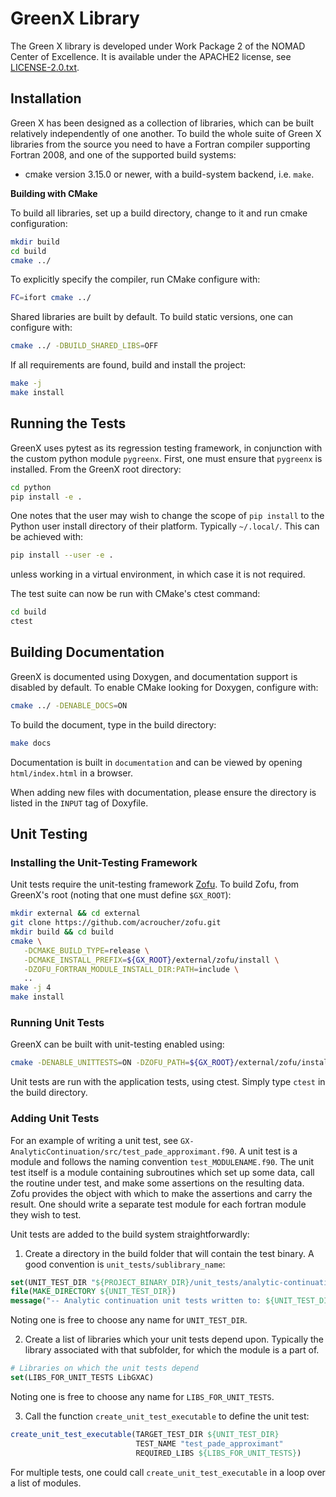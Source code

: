 # GreenX Library 

The Green X library is developed under Work Package 2 of the NOMAD Center of Excellence. 
It is available under the APACHE2 license, see [LICENSE-2.0.txt](LICENSE-2.0.txt).

## Installation

Green X has been designed as a collection of libraries, which can be built relatively 
independently of one another. To build the whole suite of Green X libraries from the source 
you need to have a Fortran compiler supporting Fortran 2008, and one of the supported build 
systems:

* cmake version 3.15.0 or newer, with a build-system backend, i.e. `make`.

**Building with CMake**   

To build all libraries, set up a build directory, change to it and run cmake 
configuration:

```bash
mkdir build 
cd build
cmake ../
```

To explicitly specify the compiler, run CMake configure with:

```bash
FC=ifort cmake ../
```
Shared libraries are built by default. To build static versions, one can 
configure with:

```bash
cmake ../ -DBUILD_SHARED_LIBS=OFF
```

If all requirements are found, build and install the project:

 ```bash
make -j
make install 
 ```

## Running the Tests

GreenX uses pytest as its regression testing framework, in conjunction with 
the custom python module `pygreenx`. First, one must ensure that `pygreenx`
is installed. From the GreenX root directory:

```bash
cd python
pip install -e .
```

One notes that the user may wish to change the scope of `pip install` to the
Python user install directory of their platform. Typically `~/.local/`. This
can be achieved with:

```bash
pip install --user -e .
```

unless working in a virtual environment, in which case it is not required.  

The test suite can now be run with CMake's ctest command:

 ```bash
cd build
ctest
 ```

## Building Documentation

GreenX is documented using Doxygen, and documentation support is disabled by
default. To enable CMake looking for Doxygen, configure with:

```bash
cmake ../ -DENABLE_DOCS=ON
```

To build the document, type in the build directory:

```bash
make docs
```

Documentation is built in `documentation` and can be viewed by opening
`html/index.html` in a browser.

When adding new files with documentation, please ensure the directory is listed 
in the `INPUT` tag of Doxyfile.


## Unit Testing

### Installing the Unit-Testing Framework

Unit tests require the unit-testing framework [Zofu](https://github.com/acroucher/zofu).
To build Zofu, from GreenX's root (noting that one must define `$GX_ROOT`):

```bash
mkdir external && cd external
git clone https://github.com/acroucher/zofu.git
mkdir build && cd build
cmake \
   -DCMAKE_BUILD_TYPE=release \
   -DCMAKE_INSTALL_PREFIX=${GX_ROOT}/external/zofu/install \
   -DZOFU_FORTRAN_MODULE_INSTALL_DIR:PATH=include \
   ..
make -j 4
make install
```

### Running Unit Tests

GreenX can be built with unit-testing enabled using:

```bash
cmake -DENABLE_UNITTESTS=ON -DZOFU_PATH=${GX_ROOT}/external/zofu/install ../
```

Unit tests are run with the application tests, using ctest. Simply type `ctest`
in the build directory.

### Adding Unit Tests

For an example of writing a unit test, see `GX-AnalyticContinuation/src/test_pade_approximant.f90`.
A unit test is a module and follows the naming convention `test_MODULENAME.f90`.
The unit test itself is a module containing subroutines which set up some data,
call the routine under test, and make some assertions on the resulting data.
Zofu provides the object with which to make the assertions and carry the result.
One should write a separate test module for each fortran module they wish to test.

Unit tests are added to the build system straightforwardly:

1. Create a directory in the build folder that will contain the test binary.
A good convention is `unit_tests/sublibrary_name`:

```cmake
set(UNIT_TEST_DIR "${PROJECT_BINARY_DIR}/unit_tests/analytic-continuation")
file(MAKE_DIRECTORY ${UNIT_TEST_DIR})
message("-- Analytic continuation unit tests written to: ${UNIT_TEST_DIR}")
```

Noting one is free to choose any name for `UNIT_TEST_DIR`.

2. Create a list of libraries which your  unit tests depend upon. Typically
the library associated with that subfolder, for which the module is a part of.

```cmake
# Libraries on which the unit tests depend
set(LIBS_FOR_UNIT_TESTS LibGXAC)
```

Noting one is free to choose any name for `LIBS_FOR_UNIT_TESTS`.

3. Call the function `create_unit_test_executable` to define the unit test:

```cmake
create_unit_test_executable(TARGET_TEST_DIR ${UNIT_TEST_DIR}
                            TEST_NAME "test_pade_approximant"
                            REQUIRED_LIBS ${LIBS_FOR_UNIT_TESTS})
```

For multiple tests, one could call `create_unit_test_executable` in a loop over 
a list of modules.

